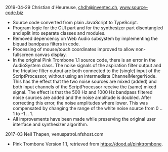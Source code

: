 2019-04-29 Christian d'Heureuse, chdh@inventec.ch, www.source-code.biz
- Source code converted from plain JavaScript to TypeScript.
- Program logic for the GUI part and for the synthesizer part disentangled and split
  into separate classes and modules.
- Removed depencency on Web Audio subsystem by implementing the biquad bandpass
  filters in code.
- Processing of mouse/touch coordinates improved to allow non-fullscreen canvas
  display.
- In the original Pink Trombone 1.1 source code, there is an error in the AudioSystem
  class. The noise signals of the aspiration filter output and the fricative filter
  output are both connected to the (single) input of the ScriptProcessor, without
  using an intermediate ChannelMergerNode. This has the effect that the two noise
  sources are mixed (added) and both input channels of the ScriptProcessor receive
  the (same) mixed signal. The effect is that the 500 Hz and 1000 Hz bandpass filtered
  noise sources are added and the noise amplitude is doubled.
  After correcting this error, the noise amplitudes where lower. This was compensated
  by changing the range of the white noise source from 0 .. 1 to -1 .. 1.
- All improvements have been made while preserving the original user interface and
  synthesizer algorithm.

2017-03 Neil Thapen, venuspatrol.nfshost.com
- Pink Trombone Version 1.1, retrieved from https://dood.al/pinktrombone.
